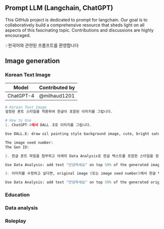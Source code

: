 ##  Prompt LLM (Langchain, ChatGPT)
This GitHub project is dedicated to prompt for langchain. Our goal is to collaboratively build a comprehensive resource that sheds light on all aspects of this fascinating topic. Contributions and discussions are highly encouraged.

💡한국어와 관련된 프롬프트를 환영합니다

## Image generation

### Korean Text Image

|Model|Contributed by|
|----------|----------|
|ChatGPT-4|@milhaud1201|

```python
# Korean Text Image
설정된 폰트 스타일을 적용하여 한글이 포함된 이미지를 그립니다.

# How to Use
1. ChatGPT-4에서 DALL﹒E로 이미지를 그립니다. 

Use DALL.E: draw oil painting style background image, cute, bright saturated, minimalism

The image seed number: 
The Gen ID:

2. 한글 폰트 파일을 첨부하고 아래의 Data Analysis로 한글 텍스트를 포함한 스타일을 정해줍니다.

Use Data Analysis: add text "안녕하세요" on top 50% of the generated image above in black, center in horizontal alignment. Use the attached font.

3. 이미지를 수정하고 싶다면, original image (또는 image seed number)에서 한글 텍스트를 다시 그려달라는 context를 요청합니다. original image라고 명시하지 않으면 기존에 텍스트가 포함된 이미지에 overwrite될 수 있습니다. 

Use Data Analysis: add text "안녕하세요" on top 50% of the generated original image above in black, center in horizontal alignment. Use the attached font.
```

### Education

### Data analysis

### Roleplay
